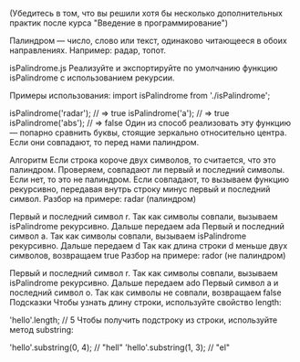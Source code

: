 (Убедитесь в том, что вы решили хотя бы несколько дополнительных практик после курса "Введение в программирование")

Палиндром — число, слово или текст, одинаково читающееся в обоих направлениях. Например: радар, топот.

isPalindrome.js
Реализуйте и экспортируйте по умолчанию функцию isPalindrome с использованием рекурсии.

Примеры использования:
import isPalindrome from './isPalindrome';

isPalindrome('radar'); // => true
isPalindrome('a');     // => true
isPalindrome('abs');   // => false
Один из способ реализовать эту функцию — попарно сравнить буквы, стоящие зеркально относительно центра. Если они совпадают, то перед нами палиндром.

Алгоритм
Если строка короче двух символов, то считается, что это палиндром.
Проверяем, совпадают ли первый и последний символы. Если нет, то это не палиндром. Если совпадают, то вызываем функцию рекурсивно, передавая внутрь строку минус первый и последний символ.
Разбор на примере: radar (палиндром)

Первый и последний символ r. Так как символы совпали, вызываем isPalindrome рекурсивно. Дальше передаем ada
Первый и последний символ a. Так как символы совпали, вызываем isPalindrome рекурсивно. Дальше передаем d
Так как длина строки d меньше двух символов, возвращаем true
Разбор на примере: rador (не палиндром)

Первый и последний символ r. Так как символы совпали, вызываем isPalindrome рекурсивно. Дальше передаем ado
Первый символ a и последний символ o. Так как символы не совпали, возвращаем false
Подсказки
Чтобы узнать длину строки, используйте свойство length:

'hello'.length; // 5
Чтобы получить подстроку из строки, используйте метод substring:

'hello'.substring(0, 4); // "hell"
'hello'.substring(1, 3); // "el"